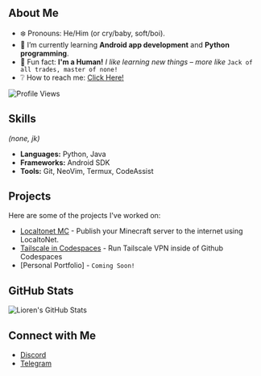 ## About Me

- ❄️ Pronouns: He/Him (or cry/baby, soft/boi).
- 🐥 I’m currently learning **Android app development** and **Python programming**.
- 🥢 Fun fact: **I'm a Human!** *I like learning new things – more like* `Jack of all trades, master of none!`
- ❔ How to reach me: [Click Here!](https://github.com/itsMeRaj69#connect-with-me)

![Profile Views](https://komarev.com/ghpvc/?username=itsMeRaj69) 

## Skills
*(none, jk)*

- **Languages:** Python, Java
- **Frameworks:** Android SDK
- **Tools:** Git, NeoVim, Termux, CodeAssist

## Projects

Here are some of the projects I've worked on:

- [Localtonet MC](https://github.com/itsMeRaj69/localtonet-mc ) - Publish your Minecraft server to the internet using LocaltoNet.
- [Tailscale in Codespaces](https://github.com/itsMeRaj69/tailscale-codespaces) - Run Tailscale VPN inside of Github Codespaces
- [Personal Portfolio] - `Coming Soon!`

## GitHub Stats

![Lioren's GitHub Stats](https://github-readme-stats.vercel.app/api?username=itsMeRaj69&show_icons=true&theme=radical)

## Connect with Me

- [Discord](https://discord.com/users/892259622621151252)
- [Telegram](https://iamraj69.t.me)
